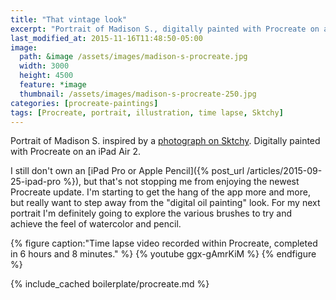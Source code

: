 ```yaml
---
title: "That vintage look"
excerpt: "Portrait of Madison S., digitally painted with Procreate on an iPad."
last_modified_at: 2015-11-16T11:48:50-05:00
image: 
  path: &image /assets/images/madison-s-procreate.jpg
  width: 3000
  height: 4500
  feature: *image
  thumbnail: /assets/images/madison-s-procreate-250.jpg
categories: [procreate-paintings]
tags: [Procreate, portrait, illustration, time lapse, Sktchy]
---
```


Portrait of Madison S. inspired by a [photograph on Sktchy](https://sktchy.com/clIrcc). Digitally painted with Procreate on an iPad Air 2. 

I still don't own an [iPad Pro or Apple Pencil]({% post_url /articles/2015-09-25-ipad-pro %}), but that's not stopping me from enjoying the newest Procreate update. I'm starting to get the hang of the app more and more, but really want to step away from the "digital oil painting" look. For my next portrait I'm definitely going to explore the various brushes to try and achieve the feel of watercolor and pencil.

{% figure caption:"Time lapse video recorded within Procreate, completed in 6 hours and 8 minutes." %}
{% youtube ggx-gAmrKiM %}
{% endfigure %}

{% include_cached boilerplate/procreate.md %}

